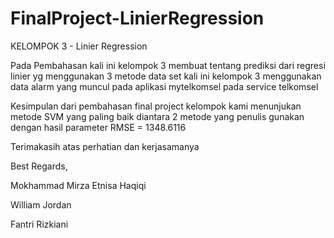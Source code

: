 # FinalProject-LinierRegression

KELOMPOK 3 - Linier Regression

Pada Pembahasan kali ini kelompok 3 membuat tentang prediksi dari regresi linier yg menggunakan 3 metode 
data set kali ini kelompok 3 menggunakan data alarm yang muncul pada aplikasi mytelkomsel pada service telkomsel

Kesimpulan dari pembahasan final project kelompok kami menunjukan metode SVM yang paling baik diantara 2 metode yang penulis gunakan
dengan hasil parameter RMSE = 1348.6116

Terimakasih atas perhatian dan kerjasamanya 

Best Regards,

Mokhammad Mirza Etnisa Haqiqi

William Jordan

Fantri Rizkiani
